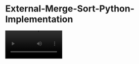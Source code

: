 # External-Merge-Sort-Python-Implementation

<video src='https://github.com/Atharv-Chaudhari/External-Merge-Sort-Python-Implementation/blob/main/External_merge_sort_ppt.mp4?raw=true' width=180/>

![](https://github.com/Atharv-Chaudhari/External-Merge-Sort-Python-Implementation/blob/main/External_merge_sort_ppt.mp4?raw=true)
